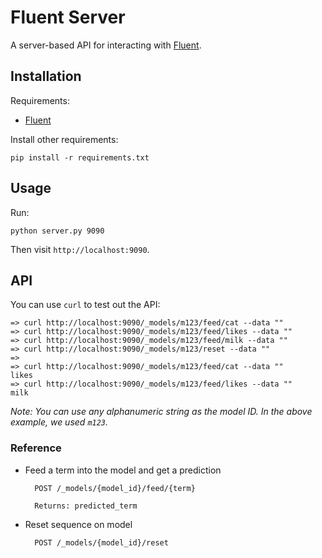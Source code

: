 # Fluent Server

A server-based API for interacting with [Fluent](https://github.com/chetan51/nupic.fluent).

## Installation

Requirements:

- [Fluent](https://github.com/chetan51/nupic.fluent)

Install other requirements:

    pip install -r requirements.txt

## Usage

Run:

    python server.py 9090

Then visit `http://localhost:9090`.

## API

You can use `curl` to test out the API:

    => curl http://localhost:9090/_models/m123/feed/cat --data ""
    => curl http://localhost:9090/_models/m123/feed/likes --data ""
    => curl http://localhost:9090/_models/m123/feed/milk --data ""
    => curl http://localhost:9090/_models/m123/reset --data ""
    =>
    => curl http://localhost:9090/_models/m123/feed/cat --data ""
    likes
    => curl http://localhost:9090/_models/m123/feed/likes --data ""
    milk

_Note: You can use any alphanumeric string as the model ID. In the above example, we used `m123`._

### Reference

* Feed a term into the model and get a prediction

        POST /_models/{model_id}/feed/{term}

        Returns: predicted_term

* Reset sequence on model

        POST /_models/{model_id}/reset
